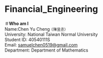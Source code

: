# Financial_Engineering

＃**Who am I**  
Name:Chen Yu Cheng `(陳昱丞）`  
University: National Taiwan Normal University  
Student ID: 40540111S  
Email: samuelchen0519@gmail.com  
Department: Department of Mathematics
